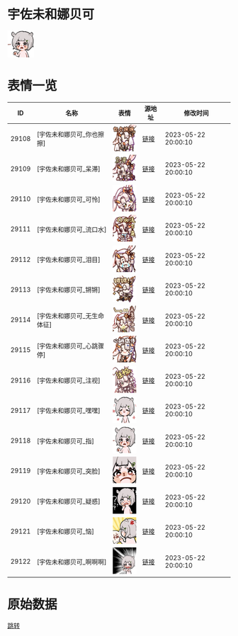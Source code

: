 # 宇佐未和娜贝可

<img src="./cover.png" height="60" alt="cover" />

# 表情一览

|ID|名称|表情|源地址|修改时间|
|----|----|----|----|----|
|29108|[宇佐未和娜贝可_你也擦擦]|<img src="./pic/029108_%5B宇佐未和娜贝可_你也擦擦%5D.png" height="60" alt="你也擦擦"/>|[链接](https://i0.hdslb.com/bfs/garb/fbdb5140e14e9fe3626ad0ababf8a05778a69aa0.png)|2023-05-22 20:00:10|
|29109|[宇佐未和娜贝可_呆滞]|<img src="./pic/029109_%5B宇佐未和娜贝可_呆滞%5D.png" height="60" alt="呆滞"/>|[链接](https://i0.hdslb.com/bfs/garb/2592291b9ce092584e73ce3de60860e95e6f55c7.png)|2023-05-22 20:00:10|
|29110|[宇佐未和娜贝可_可怜]|<img src="./pic/029110_%5B宇佐未和娜贝可_可怜%5D.png" height="60" alt="可怜"/>|[链接](https://i0.hdslb.com/bfs/garb/2e5f393f13c0c695b549576fdf71b07c09cc90d5.png)|2023-05-22 20:00:10|
|29111|[宇佐未和娜贝可_流口水]|<img src="./pic/029111_%5B宇佐未和娜贝可_流口水%5D.png" height="60" alt="流口水"/>|[链接](https://i0.hdslb.com/bfs/garb/fb945e7af063a5893391a0cbb7310e241c54feb0.png)|2023-05-22 20:00:10|
|29112|[宇佐未和娜贝可_泪目]|<img src="./pic/029112_%5B宇佐未和娜贝可_泪目%5D.png" height="60" alt="泪目"/>|[链接](https://i0.hdslb.com/bfs/garb/4df16c87d4694387a6b26a64e700a82b34695386.png)|2023-05-22 20:00:10|
|29113|[宇佐未和娜贝可_锵锵]|<img src="./pic/029113_%5B宇佐未和娜贝可_锵锵%5D.png" height="60" alt="锵锵"/>|[链接](https://i0.hdslb.com/bfs/garb/d0269e4347743022668236034829a810baef02cb.png)|2023-05-22 20:00:10|
|29114|[宇佐未和娜贝可_无生命体征]|<img src="./pic/029114_%5B宇佐未和娜贝可_无生命体征%5D.png" height="60" alt="无生命体征"/>|[链接](https://i0.hdslb.com/bfs/garb/846fa519cf85df618b4e1485c64ccab43b17c262.png)|2023-05-22 20:00:10|
|29115|[宇佐未和娜贝可_心跳骤停]|<img src="./pic/029115_%5B宇佐未和娜贝可_心跳骤停%5D.png" height="60" alt="心跳骤停"/>|[链接](https://i0.hdslb.com/bfs/garb/2b04d40d5b06ee4e3d98d7e09431a67541578b07.png)|2023-05-22 20:00:10|
|29116|[宇佐未和娜贝可_注视]|<img src="./pic/029116_%5B宇佐未和娜贝可_注视%5D.png" height="60" alt="注视"/>|[链接](https://i0.hdslb.com/bfs/garb/5c03bada93fd1217e76d22b3c9586304ab663f30.png)|2023-05-22 20:00:10|
|29117|[宇佐未和娜贝可_嘿嘿]|<img src="./pic/029117_%5B宇佐未和娜贝可_嘿嘿%5D.png" height="60" alt="嘿嘿"/>|[链接](https://i0.hdslb.com/bfs/garb/368368e35a8bcb2ded8fea75b9d5098b067bf2ef.png)|2023-05-22 20:00:10|
|29118|[宇佐未和娜贝可_指]|<img src="./pic/029118_%5B宇佐未和娜贝可_指%5D.png" height="60" alt="指"/>|[链接](https://i0.hdslb.com/bfs/garb/2bd2e0d1b31f97e9486200b61f88623d6aec6544.png)|2023-05-22 20:00:10|
|29119|[宇佐未和娜贝可_突脸]|<img src="./pic/029119_%5B宇佐未和娜贝可_突脸%5D.png" height="60" alt="突脸"/>|[链接](https://i0.hdslb.com/bfs/garb/acbcd8ea4920f78b8227ba949d78e87c1ef5a729.png)|2023-05-22 20:00:10|
|29120|[宇佐未和娜贝可_疑惑]|<img src="./pic/029120_%5B宇佐未和娜贝可_疑惑%5D.png" height="60" alt="疑惑"/>|[链接](https://i0.hdslb.com/bfs/garb/ca28e627374a62a3436542900b001ab80114067c.png)|2023-05-22 20:00:10|
|29121|[宇佐未和娜贝可_恼]|<img src="./pic/029121_%5B宇佐未和娜贝可_恼%5D.jpg" height="60" alt="恼"/>|[链接](https://i0.hdslb.com/bfs/garb/cf8393a943ad0df437f1f0a148d28b40f7697e0b.jpg)|2023-05-22 20:00:10|
|29122|[宇佐未和娜贝可_啊啊啊]|<img src="./pic/029122_%5B宇佐未和娜贝可_啊啊啊%5D.jpg" height="60" alt="啊啊啊"/>|[链接](https://i0.hdslb.com/bfs/garb/2cec7c70c2684c9fb6f31f00576034222905ed6e.jpg)|2023-05-22 20:00:10|

# 原始数据

[跳转](./raw.json)

